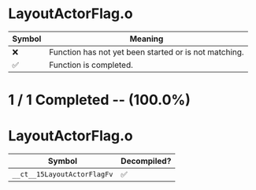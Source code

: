 # LayoutActorFlag.o
| Symbol | Meaning 
| ------------- | ------------- 
| :x: | Function has not yet been started or is not matching. 
| :white_check_mark: | Function is completed. 


# 1 / 1 Completed -- (100.0%)
# LayoutActorFlag.o
| Symbol | Decompiled? |
| ------------- | ------------- |
| `__ct__15LayoutActorFlagFv` | :white_check_mark: |
